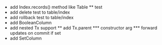 * add Index.records() method like Table
** test
* add delete test to table/index
* add rollback test to table/index
* add BooleanColumn
* add nested Tx support
** add Tx.parent
*** constructor arg
*** forward updates on commit if set 
* add SetColumn